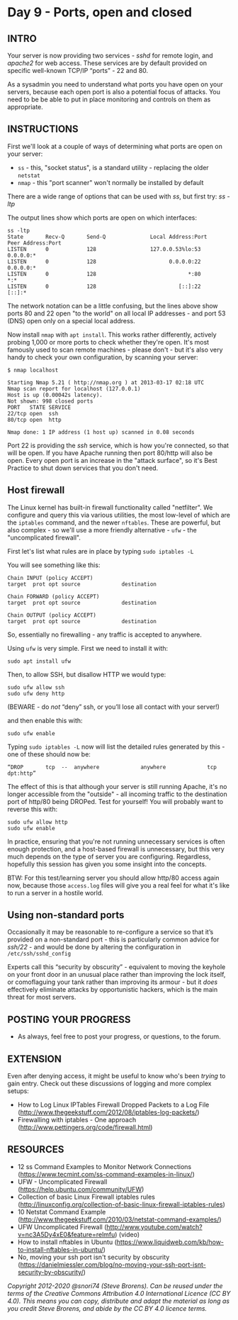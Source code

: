 # Day 9 - Ports, open and closed

## INTRO

Your server is now providing two services - *sshd* for remote login, and *apache2* for web access. These services are by default provided on specific well-known TCP/IP “ports” - 22  and 80.

As a sysadmin you need to understand what ports you have open on your servers, because each open port is also a potential focus of attacks. You need to be be able to put in place monitoring and controls on them as appropriate.

## INSTRUCTIONS

First we'll look at a couple of ways of determining what ports are open on your server:

* `ss` - this, "socket status", is a standard utility - replacing the older `netstat`
* `nmap` - this "port scanner" won't normally be installed by default

There are a wide range of options that can be used with *ss*, but first try: *ss -ltp*

The output lines show which ports are open on which interfaces:
    
    ss -ltp
    State       Recv-Q       Send-Q              Local Address:Port             Peer Address:Port       
    LISTEN      0            128                 127.0.0.53%lo:53                    0.0.0.0:*          
    LISTEN      0            128                       0.0.0.0:22                    0.0.0.0:*          
    LISTEN      0            128                             *:80                          *:*          
    LISTEN      0            128                          [::]:22                       [::]:*              
    
The network notation can be a little confusing, but the lines above show ports 80 and 22 open "to the world" on all local IP addresses - and port 53 (DNS) open only on a special local address.

Now install `nmap` with `apt install`. This works rather differently, actively probing 1,000 or more ports to check whether they're open. It's most famously used to scan remote machines - please don't - but it's also very handy to check your own configuration, by scanning your server:

    $ nmap localhost

    Starting Nmap 5.21 ( http://nmap.org ) at 2013-03-17 02:18 UTC
    Nmap scan report for localhost (127.0.0.1)
    Host is up (0.00042s latency).
    Not shown: 998 closed ports
    PORT   STATE SERVICE
    22/tcp open  ssh
    80/tcp open  http

    Nmap done: 1 IP address (1 host up) scanned in 0.08 seconds

Port 22 is providing the *ssh* service, which is how you're connected, so that will be open. If you have Apache running then port 80/http will also be open. Every open port is an increase in the "attack surface", so it's Best Practice to shut down services that you don't need.

## Host firewall
The Linux kernel has built-in firewall functionality called "netfilter". We configure and query this via various utilities,  the most low-level of which are the `iptables` command, and the newer `nftables`. These are powerful, but also complex - so we'll use a more friendly alternative - `ufw` - the "uncomplicated firewall".

First let's list what rules are in place by typing `sudo iptables -L`

You will see something like this:

    Chain INPUT (policy ACCEPT)
	target 	prot opt source           	destination

	Chain FORWARD (policy ACCEPT)
	target 	prot opt source           	destination

	Chain OUTPUT (policy ACCEPT)
	target 	prot opt source           	destination

So, essentially no firewalling - any traffic is accepted to anywhere.

Using `ufw` is very simple. First we need to install it with:

	sudo apt install ufw

Then, to allow SSH, but disallow HTTP we would type:

	sudo ufw allow ssh
	sudo ufw deny http

(BEWARE - do _not_ “deny” ssh, or you’ll lose all contact with your server!)

and then enable this with:

	sudo ufw enable

Typing `sudo iptables -L` now will list the detailed rules generated by this - one of these should now be:

    “DROP       tcp  --  anywhere             anywhere             tcp dpt:http” 

The effect of this is that although your server is still running Apache, it's no longer accessible from the "outside" - all incoming traffic to the destination port of http/80 being DROPed. Test for yourself! You will probably want to reverse this with:

    sudo ufw allow http
    sudo ufw enable
    
In practice, ensuring that you're not running unnecessary services is often enough protection, and a host-based firewall is unnecessary, but this very much depends on the type of server you are configuring. Regardless, hopefully this session has given you some insight into the concepts.

BTW: For this test/learning server you should allow http/80 access again now, because those `access.log` files will give you a real feel for what it's like to run a server in a hostile world.

## Using non-standard ports
Occasionally it may be reasonable to re-configure a service so that it’s provided on a non-standard port - this is particularly common advice for *ssh/22* - and would be done by altering the configuration in `/etc/ssh/sshd_config`

Experts call this “security by obscurity” - equivalent to moving the keyhole on your front door in an unusual place rather than improving the lock itself, or comoflaguing your tank rather than improving its armour - but it *does* effectively eliminate attacks by opportunistic hackers, which is the main threat for most servers. 

## POSTING YOUR PROGRESS
* As always, feel free to post your progress, or questions, to the forum.

## EXTENSION
Even after denying access, it might be useful to know who's been *trying* to gain entry. Check out these discussions of logging and more complex setups:

* How to Log Linux IPTables Firewall Dropped Packets to a Log File (http://www.thegeekstuff.com/2012/08/iptables-log-packets/)
* Firewalling with iptables - One approach (http://www.pettingers.org/code/firewall.html)

## RESOURCES
* 12 ss Command Examples to Monitor Network Connections (https://www.tecmint.com/ss-command-examples-in-linux/)
* UFW - Uncomplicated Firewall (https://help.ubuntu.com/community/UFW)
* Collection of basic Linux Firewall iptables rules (http://linuxconfig.org/collection-of-basic-linux-firewall-iptables-rules)
* 10 Netstat Command Example (http://www.thegeekstuff.com/2010/03/netstat-command-examples/)
* UFW Uncomplicated Firewall (http://www.youtube.com/watch?v=nc3A5Dy4xE0&feature=relmfu) (video)
* How to install nftables in Ubuntu (https://www.liquidweb.com/kb/how-to-install-nftables-in-ubuntu/)
* No, moving your ssh port isn't security by obscurity (https://danielmiessler.com/blog/no-moving-your-ssh-port-isnt-security-by-obscurity/)

*Copyright 2012-2020 @snori74 (Steve Brorens). Can be reused under the terms of the Creative Commons Attribution 4.0 International Licence (CC BY 4.0).*
*This means you can copy, distribute and adapt the material as long as you credit Steve Brorens, and abide by the CC BY 4.0 licence terms.* 
